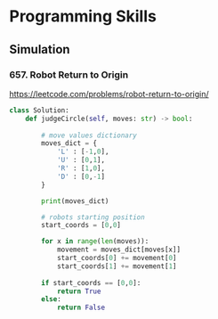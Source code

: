 # Programming Skills

## Simulation

### 657. Robot Return to Origin
https://leetcode.com/problems/robot-return-to-origin/

```python
class Solution:
    def judgeCircle(self, moves: str) -> bool:
        
        # move values dictionary
        moves_dict = {
            'L' : [-1,0],
            'U' : [0,1],
            'R' : [1,0],
            'D' : [0,-1]
        }

        print(moves_dict)

        # robots starting position
        start_coords = [0,0]

        for x in range(len(moves)):
            movement = moves_dict[moves[x]]
            start_coords[0] += movement[0]
            start_coords[1] += movement[1]
        
        if start_coords == [0,0]:
            return True
        else:
            return False
```
